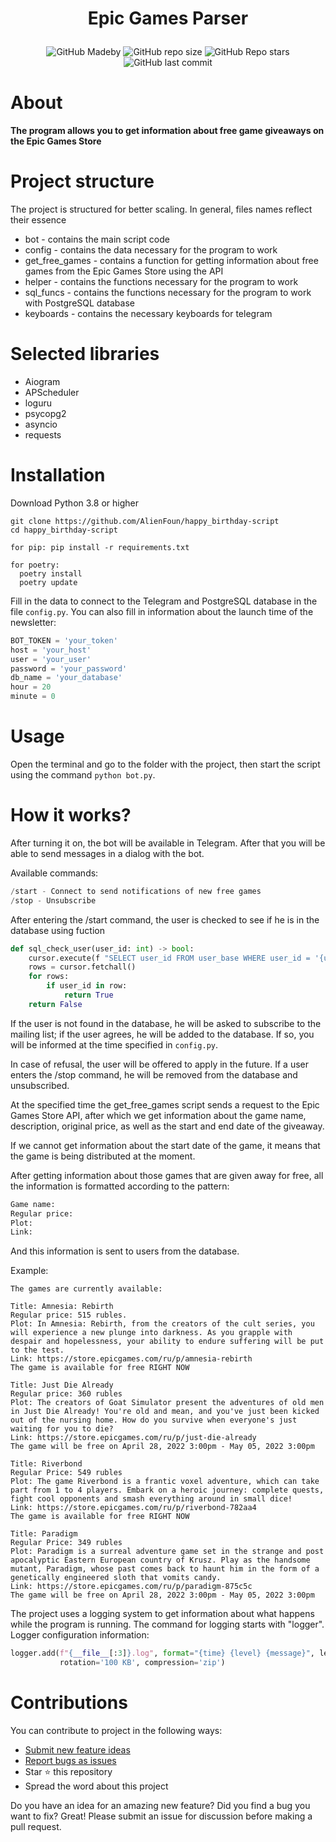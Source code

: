 # <p align="center">Epic Games Parser</p>
<p align="center"><img alt="GitHub Madeby" src="https://img.shields.io/badge/made%20by-AlienFoun-blue"> <img alt="GitHub repo size" src="https://img.shields.io/github/repo-size/AlienFoun/epic_games_parser"> <img alt="GitHub Repo stars" src="https://img.shields.io/github/stars/Alienfoun/epic_games_parser?style=social"> <img alt="GitHub last commit" src="https://img.shields.io/github/last-commit/AlienFoun/epic_games_parser"> </p>

# About
**The program allows you to get information about free game giveaways on the Epic Games Store**


# Project structure
The project is structured for better scaling. In general, files names reflect their essence
* bot - contains the main script code
* config - contains the data necessary for the program to work
* get_free_games - contains a function for getting information about free games from the Epic Games Store using the API
* helper - contains the functions necessary for the program to work
* sql_funcs - contains the functions necessary for the program to work with PostgreSQL database
* keyboards - contains the necessary keyboards for telegram

# Selected libraries
* Aiogram
* APScheduler
* loguru
* psycopg2
* asyncio
* requests

# Installation
Download Python 3.8 or higher

```
git clone https://github.com/AlienFoun/happy_birthday-script
cd happy_birthday-script

for pip: pip install -r requirements.txt

for poetry:
  poetry install
  poetry update
```

Fill in the data to connect to the Telegram and PostgreSQL database in the file `config.py`. You can also fill in information about the launch time of the newsletter:

```Python
BOT_TOKEN = 'your_token'
host = 'your_host'
user = 'your_user'
password = 'your_password'
db_name = 'your_database'
hour = 20
minute = 0
```

# Usage

Open the terminal and go to the folder with the project, then start the script using the command `python bot.py`.

# How it works?

After turning it on, the bot will be available in Telegram. After that you will be able to send messages in a dialog with the bot. 

Available commands:

```Python
/start - Connect to send notifications of new free games
/stop - Unsubscribe
```

After entering the /start command, the user is checked to see if he is in the database using fuction

```Python
def sql_check_user(user_id: int) -> bool:
    cursor.execute(f "SELECT user_id FROM user_base WHERE user_id = '{user_id}'")
    rows = cursor.fetchall()
    for rows:
        if user_id in row:
            return True
    return False
```

If the user is not found in the database, he will be asked to subscribe to the mailing list; if the user agrees, he will be added to the database. If so, you will be informed at the time specified in `config.py`.

In case of refusal, the user will be offered to apply in the future. If a user enters the /stop command, he will be removed from the database and unsubscribed.

At the specified time the get_free_games script sends a request to the Epic Games Store API, after which we get information about the game name, description, original price, as well as the start and end date of the giveaway.

If we cannot get information about the start date of the game, it means that the game is being distributed at the moment.

After getting information about those games that are given away for free, all the information is formatted according to the pattern:

```Python
Game name:
Regular price:
Plot:
Link:
```
And this information is sent to users from the database.

Example:

```
The games are currently available:

Title: Amnesia: Rebirth
Regular price: 515 rubles.
Plot: In Amnesia: Rebirth, from the creators of the cult series, you will experience a new plunge into darkness. As you grapple with despair and hopelessness, your ability to endure suffering will be put to the test.
Link: https://store.epicgames.com/ru/p/amnesia-rebirth
The game is available for free RIGHT NOW

Title: Just Die Already
Regular price: 360 rubles
Plot: The creators of Goat Simulator present the adventures of old men in Just Die Already! You're old and mean, and you've just been kicked out of the nursing home. How do you survive when everyone's just waiting for you to die?
Link: https://store.epicgames.com/ru/p/just-die-already
The game will be free on April 28, 2022 3:00pm - May 05, 2022 3:00pm

Title: Riverbond
Regular Price: 549 rubles
Plot: The game Riverbond is a frantic voxel adventure, which can take part from 1 to 4 players. Embark on a heroic journey: complete quests, fight cool opponents and smash everything around in small dice!
Link: https://store.epicgames.com/ru/p/riverbond-782aa4
The game is available for free RIGHT NOW

Title: Paradigm
Regular Price: 349 rubles
Plot: Paradigm is a surreal adventure game set in the strange and post apocalyptic Eastern European country of Krusz. Play as the handsome mutant, Paradigm, whose past comes back to haunt him in the form of a genetically engineered sloth that vomits candy.
Link: https://store.epicgames.com/ru/p/paradigm-875c5c
The game will be free on April 28, 2022 3:00pm - May 05, 2022 3:00pm
```

The project uses a logging system to get information about what happens while the program is running. The command for logging starts with "logger".
Logger configuration information:
```Python
logger.add(f"{__file__[:3]}.log", format="{time} {level} {message}", level="DEBUG",
           rotation='100 KB', compression='zip')
```

# Contributions

You can contribute to project in the following ways:

* [Submit new feature ideas](https://github.com/AlienFoun/happy_birthday-script/issues)
* [Report bugs as issues](https://github.com/AlienFoun/happy_birthday-script/issues)
* Star ⭐ this repository
* Spread the word about this project

Do you have an idea for an amazing new feature? Did you find a bug you want to fix? Great! Please submit an issue for discussion before making a pull request.
